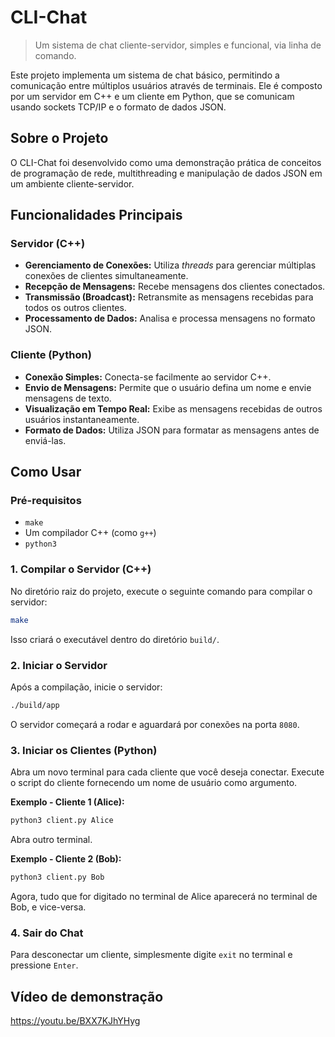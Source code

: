 # CLI-Chat

> Um sistema de chat cliente-servidor, simples e funcional, via linha de comando.

Este projeto implementa um sistema de chat básico, permitindo a comunicação entre múltiplos usuários através de terminais. Ele é composto por um servidor em C++ e um cliente em Python, que se comunicam usando sockets TCP/IP e o formato de dados JSON.

## Sobre o Projeto

O CLI-Chat foi desenvolvido como uma demonstração prática de conceitos de programação de rede, multithreading e manipulação de dados JSON em um ambiente cliente-servidor.

## Funcionalidades Principais

### Servidor (C++)

  - **Gerenciamento de Conexões:** Utiliza *threads* para gerenciar múltiplas conexões de clientes simultaneamente.
  - **Recepção de Mensagens:** Recebe mensagens dos clientes conectados.
  - **Transmissão (Broadcast):** Retransmite as mensagens recebidas para todos os outros clientes.
  - **Processamento de Dados:** Analisa e processa mensagens no formato JSON.

### Cliente (Python)

  - **Conexão Simples:** Conecta-se facilmente ao servidor C++.
  - **Envio de Mensagens:** Permite que o usuário defina um nome e envie mensagens de texto.
  - **Visualização em Tempo Real:** Exibe as mensagens recebidas de outros usuários instantaneamente.
  - **Formato de Dados:** Utiliza JSON para formatar as mensagens antes de enviá-las.

## Como Usar

### Pré-requisitos
  * `make`
  * Um compilador C++ (como `g++`)
  * `python3`

### 1\. Compilar o Servidor (C++)

No diretório raiz do projeto, execute o seguinte comando para compilar o servidor:

```bash
make
```

Isso criará o executável dentro do diretório `build/`.

### 2\. Iniciar o Servidor

Após a compilação, inicie o servidor:

```bash
./build/app
```

O servidor começará a rodar e aguardará por conexões na porta `8080`.

### 3\. Iniciar os Clientes (Python)

Abra um novo terminal para cada cliente que você deseja conectar. Execute o script do cliente fornecendo um nome de usuário como argumento.

**Exemplo - Cliente 1 (Alice):**

```bash
python3 client.py Alice
```

Abra outro terminal.

**Exemplo - Cliente 2 (Bob):**

```bash
python3 client.py Bob
```

Agora, tudo que for digitado no terminal de Alice aparecerá no terminal de Bob, e vice-versa.

### 4\. Sair do Chat

Para desconectar um cliente, simplesmente digite `exit` no terminal e pressione `Enter`.

## Vídeo de demonstração
https://youtu.be/BXX7KJhYHyg